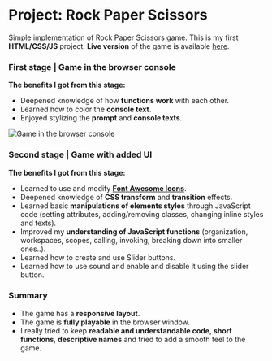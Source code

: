 # Project: Rock Paper Scissors
Simple implementation of Rock Paper Scissors game.
This is my first **HTML/CSS/JS** project. **Live version** of the game is available [here](https://avasthiabhyudaya.github.io/rock-paper-scissors/).
### First stage | Game in the browser console
**The benefits I got from this stage:**
* Deepened knowledge of how **functions work** with each other.
* Learned how to color the **console text**.
* Enjoyed stylizing the **prompt** and **console texts**.

![Game in the browser console](./images/console-game.jpg)

### Second stage | Game with added UI
**The benefits I got from this stage:**
* Learned to use and modify **[Font Awesome Icons](https://fontawesome.com/)**.
* Deepened knowledge of **CSS transform** and **transition** effects.
* Learned basic **manipulations of elements styles** through JavaScript code (setting attributes, adding/removing classes, changing inline styles and texts).
* Improved my **understanding of JavaScript functions** (organization, workspaces, scopes, calling, invoking, breaking down into smaller ones..).
* Learned how to create and use Slider buttons.
* Learned how to use sound and enable and disable it using the slider button.

### Summary
* The game has a **responsive layout**.
* The game is **fully playable** in the browser window.
* I really tried to keep **readable and understandable code**, **short functions**, **descriptive names** and tried to add a smooth feel to the game.
